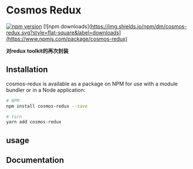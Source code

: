 # Cosmos Redux

[![npm version](https://img.shields.io/npm/v/cosmos-redux.svg?style=flat-square)](https://www.npmjs.com/package/cosmos-redux)
[![npm downloads](https://img.shields.io/npm/dm/cosmos-redux.svg?style=flat-square&label=downloads](https://www.npmjs.com/package/cosmos-redux)

**对redux toolkit的再次封装**

## Installation

cosmos-redux is available as a package on NPM for use with a module bundler or in a Node application:

```bash
# NPM
npm install cosmos-redux --save

# Yarn
yarn add cosmos-redux
```

## usage

## Documentation